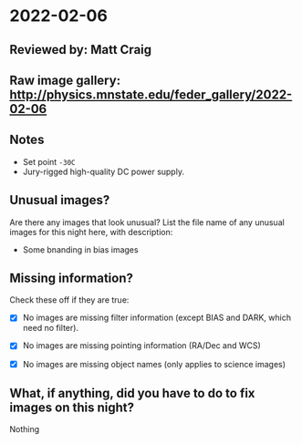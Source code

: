 # 2022-02-06

## Reviewed by:   Matt Craig 

## Raw image gallery: http://physics.mnstate.edu/feder_gallery/2022-02-06

## Notes

+ Set point `-30C`
+ Jury-rigged high-quality DC power supply.

## Unusual images?

Are there any images that look unusual? List the file name of any unusual images for this night here, with description:

+ Some bnanding in bias images


## Missing information?

Check these off if they are true:

- [x] No images are missing filter information (except BIAS and DARK, which need no filter).
- [x] No images are missing pointing information (RA/Dec and WCS)
- [x] No images are missing object names (only applies to science images)


## What, if anything, did you have to do to fix images on this night?

Nothing
